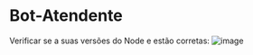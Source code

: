 # Bot-Atendente

Verificar se a suas versões do Node e   estão corretas: 
![image](https://github.com/JvHaeckel/Bot-Atendente/assets/106388149/9a3caa1f-375e-4828-824e-71bcd0275cad)
